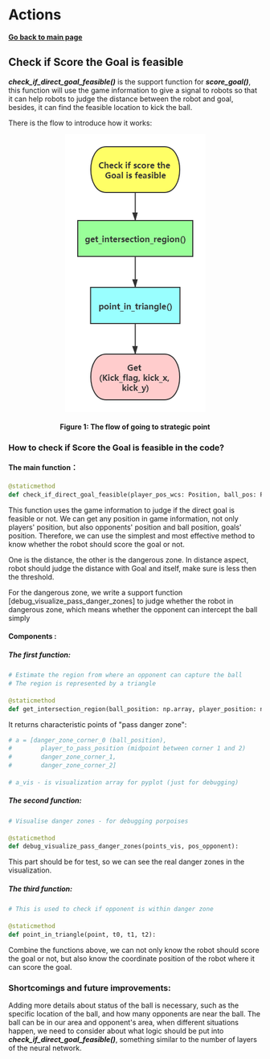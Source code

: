 # **Actions**

**[Go back to main page](../../../Documentation.md)**

## Check if Score the Goal is feasible
***check_if_direct_goal_feasible()*** is the support function for ***score_goal()***, this function will use the game information to give a signal to robots so that it can help robots to judge the distance between the robot and goal, besides, it can find the feasible location to kick the ball. 

There is the flow to introduce how it works:

   <p align="center">
      <img src="../../../Images/Goal_Pass_flow.png" /><br><br>
       <b>Figure 1: The flow of going to strategic point</b>
   </p>



### How to check if Score the Goal is feasible in the code?

   #### The main function：
```python
@staticmethod
def check_if_direct_goal_feasible(player_pos_wcs: Position, ball_pos: Position, opponents_pos_wcs: List[Position], team_id: int, vis: bool = False):
```

This function uses the game information to judge if the direct goal is feasible or not. We can get any position in game information, not only players' position, but also opponents' position and ball position, goals' position. Therefore, we can use the simplest and most effective method to know whether the robot should score the goal or not.

One is the distance, the other is the dangerous zone. In distance aspect, robot should judge the distance with Goal and itself, make sure is less then the threshold. 

For the dangerous zone, we write a support function [debug_visualize_pass_danger_zones] to judge whether the robot in dangerous zone, which means whether the opponent can intercept the ball simply



#### Components :

##### The first function:

```python
# Estimate the region from where an opponent can capture the ball
# The region is represented by a triangle

@staticmethod
def get_intersection_region(ball_position: np.array, player_position: np.array, kick_slope: float): 
```

It returns characteristic points of "pass danger zone":

```python
# a = [danger_zone_corner_0 (ball_position),
#        player_to_pass_position (midpoint between corner 1 and 2)
#        danger_zone_corner_1,
#        danger_zone_corner_2]

# a_vis - is visualization array for pyplot (just for debugging)
```



##### The second function:

```python
# Visualise danger zones - for debugging porpoises

@staticmethod
def debug_visualize_pass_danger_zones(points_vis, pos_opponent):
```
This part should be for test, so we can see the real danger zones in the visualization.



##### The  third function: 

```python
# This is used to check if opponent is within danger zone

@staticmethod
def point_in_triangle(point, t0, t1, t2):
```

Combine the functions above, we can not only know the robot should score the goal or not, but also know the coordinate position of the robot where it can score the goal.



### Shortcomings and future improvements:
Adding more details about status of the ball is necessary, such as the specific location of the ball, and how many opponents are near the ball. The ball can be in our area and opponent's area, when different situations happen, we need to consider about what  logic should be put into ***check_if_direct_goal_feasible()***, something similar to the number of layers of the neural network.

</p>